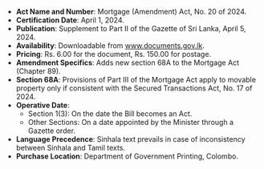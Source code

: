- **Act Name and Number**: Mortgage (Amendment) Act, No. 20 of 2024.
- **Certification Date**: April 1, 2024.
- **Publication**: Supplement to Part II of the Gazette of Sri Lanka, April 5, 2024.
- **Availability**: Downloadable from www.documents.gov.lk.
- **Pricing**: Rs. 6.00 for the document, Rs. 150.00 for postage.
- **Amendment Specifics**: Adds new section 68A to the Mortgage Act (Chapter 89).
- **Section 68A**: Provisions of Part III of the Mortgage Act apply to movable property only if consistent with the Secured Transactions Act, No. 17 of 2024.
- **Operative Date**:
  - Section 1(3): On the date the Bill becomes an Act.
  - Other Sections: On a date appointed by the Minister through a Gazette order.
- **Language Precedence**: Sinhala text prevails in case of inconsistency between Sinhala and Tamil texts. 
- **Purchase Location**: Department of Government Printing, Colombo.